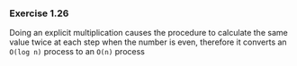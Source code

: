 ### Exercise 1.26
Doing an explicit multiplication causes the procedure to calculate the same value twice at each step when the number is even, therefore it converts an `O(log n)` process to an `O(n)` process
